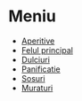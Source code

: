 # Meniu

* [Aperitive](./aperitive)
* [Felul principal](./felul-principal/)
* [Dulciuri](./dulciuri/)
* [Panificatie](./panificatie/)
* [Sosuri](./sosuri/)
* [Muraturi](./muraturi)

[//]: # "* [Supe si Ciorbe](./supe-si-ciorbe/)"
[//]: # "* [Elementare](./elementare/)"
[//]: # "* [Ustensile](./ustensile/)"
